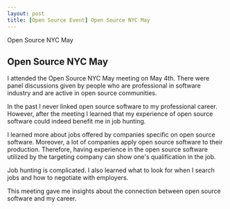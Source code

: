 ```yaml
---
layout: post
title: [Open Source Event] Open Source NYC May
---
```


Open Source NYC May

## Open Source NYC May

I attended the Open Source NYC May meeting on May 4th. There were panel discussions given by people who are professional in software industry and are active in open source communities.

In the past I never linked open source software to my professional career. However, after the meeting I learned that my experience of open source software could indeed benefit me in job hunting.

I learned more about jobs offered by companies specific on open source software. Moreover, a lot of companies apply open source software to their production. Therefore, having experience in the open source software utilized by the targeting company can show one's qualification in the job.

Job hunting is complicated. I also learned what to look for when I search jobs and how to negotiate with employers.

This meeting gave me insights about the connection between open source software and my career.   

